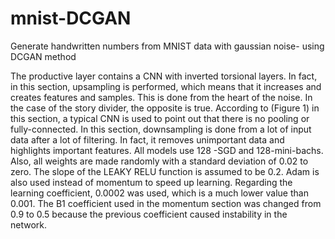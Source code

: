 # mnist-DCGAN
Generate handwritten numbers from MNIST data with gaussian noise- using DCGAN method

The productive layer contains a CNN with inverted torsional layers. In fact, in this section, upsampling is performed, which means that it increases and creates features and samples. This is done from the heart of the noise.
In the case of the story divider, the opposite is true. According to (Figure 1) in this section, a typical CNN is used to point out that there is no pooling or fully-connected. In this section, downsampling is done from a lot of input data after a lot of filtering. In fact, it removes unimportant data and highlights important features.
All models use 128 -SGD and 128-mini-bachs. Also, all weights are made randomly with a standard deviation of 0.02 to zero. The slope of the LEAKY RELU function is assumed to be 0.2. Adam is also used instead of momentum to speed up learning. Regarding the learning coefficient, 0.0002 was used, which is a much lower value than 0.001. The B1 coefficient used in the momentum section was changed from 0.9 to 0.5 because the previous coefficient caused instability in the network.

